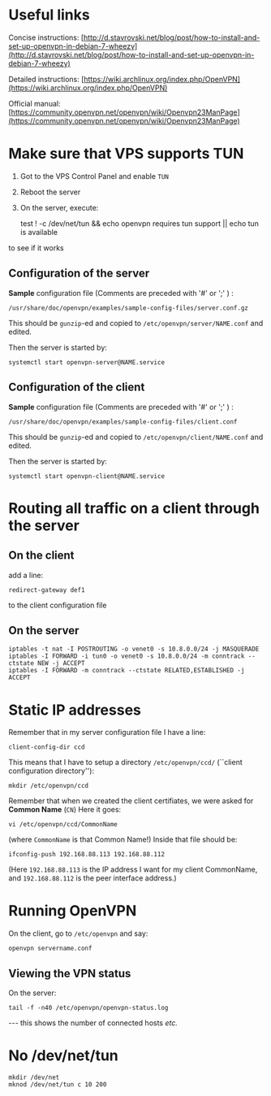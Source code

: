 # Useful links

Concise instructions:
[http://d.stavrovski.net/blog/post/how-to-install-and-set-up-openvpn-in-debian-7-wheezy](http://d.stavrovski.net/blog/post/how-to-install-and-set-up-openvpn-in-debian-7-wheezy)

Detailed instructions:
[https://wiki.archlinux.org/index.php/OpenVPN](https://wiki.archlinux.org/index.php/OpenVPN)

Official manual:
[https://community.openvpn.net/openvpn/wiki/Openvpn23ManPage](https://community.openvpn.net/openvpn/wiki/Openvpn23ManPage)

# Make sure that VPS supports TUN

1. Got to the VPS Control Panel and enable `TUN`

2. Reboot the server

3. On the server, execute:

     test ! -c /dev/net/tun && echo openvpn requires tun support || echo tun is available

to see if it works


## Configuration of the server

__Sample__ configuration file (Comments are preceded with '#' or ';' ) :

    /usr/share/doc/openvpn/examples/sample-config-files/server.conf.gz

This should be `gunzip`-ed and copied to `/etc/openvpn/server/NAME.conf` and edited.

Then the server is started by:

    systemctl start openvpn-server@NAME.service

## Configuration of the client

__Sample__ configuration file (Comments are preceded with '#' or ';' ) :

    /usr/share/doc/openvpn/examples/sample-config-files/client.conf

This should be `gunzip`-ed and copied to `/etc/openvpn/client/NAME.conf` and edited.

Then the server is started by:

    systemctl start openvpn-client@NAME.service

# Routing all traffic on a client through the server

## On the client

add a line:

    redirect-gateway def1

to the client configuration file

## On the server

    iptables -t nat -I POSTROUTING -o venet0 -s 10.8.0.0/24 -j MASQUERADE
    iptables -I FORWARD -i tun0 -o venet0 -s 10.8.0.0/24 -m conntrack --ctstate NEW -j ACCEPT
    iptables -I FORWARD -m conntrack --ctstate RELATED,ESTABLISHED -j ACCEPT


# Static IP addresses

Remember that in my server configuration file I have a line:

    client-config-dir ccd

This means that I have to setup a directory `/etc/openvpn/ccd/` (\`\`client configuration directory''):

    mkdir /etc/openvpn/ccd

Remember that when we created the client certifiates, we were asked for __Common Name__ (`CN`)
Here it goes:

    vi /etc/openvpn/ccd/CommonName

(where `CommonName` is that Common Name!) Inside that file should be:

    ifconfig-push 192.168.88.113 192.168.88.112

(Here `192.168.88.113` is the IP address I want for my client CommonName, and `192.168.88.112` is the peer interface address.)

# Running OpenVPN

On the client, go to `/etc/openvpn` and say:

    openvpn servername.conf

## Viewing the VPN status

On the server:

    tail -f -n40 /etc/openvpn/openvpn-status.log

--- this shows the number of connected hosts _etc._

# No /dev/net/tun

    mkdir /dev/net
    mknod /dev/net/tun c 10 200

